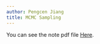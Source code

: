 ```yaml
---
author: Pengcen Jiang
title: MCMC Sampling
---
```


You can see the note pdf file [Here](https://cneuroustc.github.io/resource/pdf/20210512-busing2011MCMC-neural%20sampling.pdf).